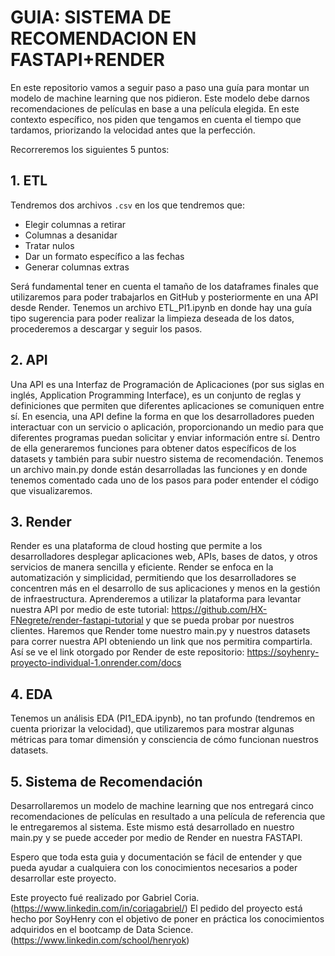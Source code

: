 # GUIA: SISTEMA DE RECOMENDACION EN FASTAPI+RENDER

En este repositorio vamos a seguir paso a paso una guía para montar un modelo de machine learning que nos pidieron. Este modelo debe darnos recomendaciones de películas en base a una película elegida. En este contexto específico, nos piden que tengamos en cuenta el tiempo que tardamos, priorizando la velocidad antes que la perfección.

Recorreremos los siguientes 5 puntos:

## 1. ETL

Tendremos dos archivos `.csv` en los que tendremos que:

- Elegir columnas a retirar
- Columnas a desanidar
- Tratar nulos
- Dar un formato específico a las fechas
- Generar columnas extras

Será fundamental tener en cuenta el tamaño de los dataframes finales que utilizaremos para poder trabajarlos en GitHub y posteriormente en una API desde Render.
Tenemos un archivo ETL_PI1.ipynb en donde hay una guía tipo sugerencia para poder realizar la limpieza deseada de los datos, procederemos a descargar y seguir los pasos.

## 2. API

Una API es una Interfaz de Programación de Aplicaciones (por sus siglas en inglés, Application Programming Interface), es un conjunto de reglas y definiciones que permiten que diferentes aplicaciones se comuniquen entre sí. En esencia, una API define la forma en que los desarrolladores pueden interactuar con un servicio o aplicación, proporcionando un medio para que diferentes programas puedan solicitar y enviar información entre sí.
Dentro de ella generaremos funciones para obtener datos específicos de los datasets y también para subir nuestro sistema de recomendación.
Tenemos un archivo main.py donde están desarrolladas las funciones y en donde tenemos comentado cada uno de los pasos para poder entender el código que visualizaremos.

## 3. Render

Render es una plataforma de cloud hosting que permite a los desarrolladores desplegar aplicaciones web, APIs, bases de datos, y otros servicios de manera sencilla y eficiente. Render se enfoca en la automatización y simplicidad, permitiendo que los desarrolladores se concentren más en el desarrollo de sus aplicaciones y menos en la gestión de infraestructura.
Aprenderemos a utilizar la plataforma para levantar nuestra API por medio de este tutorial: https://github.com/HX-FNegrete/render-fastapi-tutorial y que se pueda probar por nuestros clientes.
Haremos que Render tome nuestro main.py y nuestros datasets para correr nuestra API obteniendo un link que nos permitira compartirla.
Así se ve el link otorgado por Render de este repositorio: https://soyhenry-proyecto-individual-1.onrender.com/docs

## 4. EDA

Tenemos un análisis EDA (PI1_EDA.ipynb), no tan profundo (tendremos en cuenta priorizar la velocidad), que utilizaremos para mostrar algunas métricas para tomar dimensión y consciencia de cómo funcionan nuestros datasets.

## 5. Sistema de Recomendación

Desarrollaremos un modelo de machine learning que nos entregará cinco recomendaciones de películas en resultado a una película de referencia que le entregaremos al sistema.
Este mismo está desarrollado en nuestro main.py y se puede acceder por medio de Render en nuestra FASTAPI.

Espero que toda esta guia y documentación se fácil de entender y que pueda ayudar a cualquiera con los conocimientos necesarios a poder desarrollar este proyecto.

Este proyecto fué realizado por Gabriel Coria. (https://www.linkedin.com/in/coriagabriel/)
El pedido del proyecto está hecho por SoyHenry con el objetivo de poner en práctica los conocimientos adquiridos en el bootcamp de Data Science. (https://www.linkedin.com/school/henryok)


